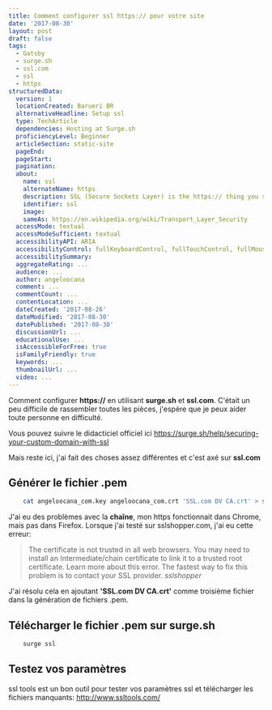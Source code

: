 ```yaml
---
title: Comment configurer ssl https:// pour votre site
date: '2017-08-30'
layout: post
draft: false
tags:
  - Gatsby
  - surge.sh
  - ssl.com
  - ssl
  - https
structuredData:
  version: 1
  locationCreated: Barueri BR  
  alternativeHeadline: Setup ssl
  type: TechArticle
  dependencies: Hosting at Surge.sh
  proficiencyLevel: Beginner
  articleSection: static-site
  pageEnd:
  pageStart:
  pagination:
  about:
    name: ssl
    alternateName: https
    description: SSL (Secure Sockets Layer) is the https:// thing you see in some urls, it adds security technology for establishing an encrypted link between a web server and a browser.
    identifier: ssl
    image:
    sameAs: https://en.wikipedia.org/wiki/Transport_Layer_Security
  accessMode: textual
  accessModeSufficient: textual
  accessibilityAPI: ARIA
  accessibilityControl: fullKeyboardControl, fullTouchControl, fullMouseControl
  accessibilitySummary:
  aggregateRating: ...
  audience: ...
  author: angeloocana
  comment: ...
  commentCount: ...
  contentLocation: ...
  dateCreated: '2017-08-26'
  dateModified: '2017-08-30'
  datePublished: '2017-08-30'
  discussionUrl: ...
  educationalUse: ...    
  isAccessibleForFree: true
  isFamilyFriendly: true
  keywords: ...  
  thumbnailUrl: ...  
  video: ...
---
```


Comment configurer **https://** en utilisant **surge.sh** et **ssl.com**.
C'était un peu difficile de rassembler toutes les pièces, j'espère que je peux aider toute personne en difficulté.

Vous pouvez suivre le didacticiel officiel ici https://surge.sh/help/securing-your-custom-domain-with-ssl

Mais reste ici, j'ai fait des choses assez différentes et c'est axé sur **ssl.com**

## Générer le fichier .pem

```bash
    cat angeloocana_com.key angeloocana_com.crt 'SSL.com DV CA.crt' > surge3.pem
```


J'ai eu des problèmes avec la **chaîne**, mon https fonctionnait dans Chrome, mais pas dans Firefox.
Lorsque j'ai testé sur sslshopper.com, j'ai eu cette erreur:

> The certificate is not trusted in all web browsers. 
> You may need to install an Intermediate/chain certificate to link it to a trusted root certificate. 
> Learn more about this error. The fastest way to fix this problem is to contact your SSL provider.
> <cite>sslshopper</cite>


J'ai résolu cela en ajoutant **'SSL.com DV CA.crt'** comme troisième fichier dans la génération de fichiers .pem.

## Télécharger le fichier .pem sur surge.sh

```bash
    surge ssl
```

## Testez vos paramètres
ssl tools est un bon outil pour tester vos paramètres ssl et télécharger les fichiers manquants:
http://www.ssltools.com/
